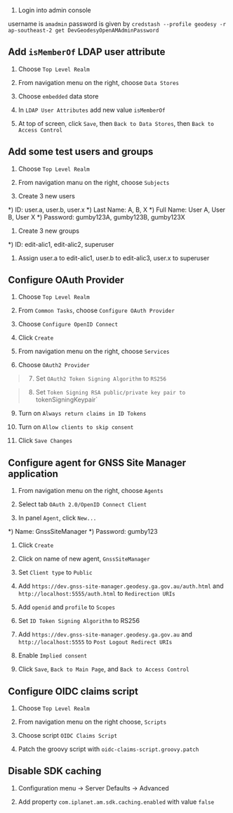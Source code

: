 1) Login into admin console

username is `amadmin`
password is given by `credstash --profile geodesy -r ap-southeast-2 get DevGeodesyOpenAMAdminPassword`

## Add `isMemberOf` LDAP user attribute

1) Choose `Top Level Realm`

1) From navigation menu on the right, choose `Data Stores`

1) Choose `embedded` data store

1) In `LDAP User Attributes` add new value `isMemberOf`

1) At top of screen, click `Save`, then `Back to Data Stores`, then `Back to Access Control`

## Add some test users and groups

1) Choose `Top Level Realm`

1) From navigation manu on the right, choose `Subjects`

1) Create 3 new users

*) ID: user.a, user.b, user.x
*) Last Name: A, B, X
*) Full Name: User A, User B, User X
*) Password: gumby123A, gumby123B, gumby123X

1) Create 3 new groups

*) ID: edit-alic1, edit-alic2, superuser

1) Assign user.a to edit-alic1, user.b to edit-alic3, user.x to superuser

## Configure OAuth Provider

1) Choose `Top Level Realm`

2) From `Common Tasks`, choose `Configure OAuth Provider`

3) Choose `Configure OpenID Connect`

4) Click `Create`

5) From navigation menu on the right, choose `Services`

6) Choose `OAuth2 Provider`

> 7) Set `OAuth2 Token Signing Algorithm` to `RS256`

> 8) Set `Token Signing RSA public/private key pair to `tokenSigningKeypair`

9) Turn on `Always return claims in ID Tokens`

9) Turn on `Allow clients to skip consent`

10) Click `Save Changes`

## Configure agent for GNSS Site Manager application

1) From navigation menu on the right, choose `Agents`

1) Select tab `OAuth 2.0/OpenID Connect Client`

1) In panel `Agent`, click `New...`

*) Name: GnssSiteManager
*) Password: gumby123

1) Click `Create`

1) Click on name of new agent, `GnssSiteManager`

1) Set `Client type` to `Public`

1) Add `https://dev.gnss-site-manager.geodesy.ga.gov.au/auth.html` and `http://localhost:5555/auth.html` to `Redirection URIs`

1) Add `openid` and `profile` to `Scopes`

1) Set `ID Token Signing Algorithm` to RS256

1) Add `https://dev.gnss-site-manager.geodesy.ga.gov.au` and `http://localhost:5555` to `Post Logout Redirect URIs`

1) Enable `Implied consent`

1) Click `Save`, `Back to Main Page`, and `Back to Access Control`

## Configure OIDC claims script

1) Choose `Top Level Realm`

1) From navigation menu on the right choose, `Scripts`

1) Choose script `OIDC Claims Script`

1) Patch the groovy script with `oidc-claims-script.groovy.patch`

## Disable SDK caching

1) Configuration menu -> Server Defaults -> Advanced

2) Add property `com.iplanet.am.sdk.caching.enabled` with value `false`
















